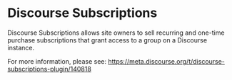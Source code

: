 # Discourse Subscriptions

Discourse Subscriptions allows site owners to sell recurring and one-time purchase subscriptions that grant access to a group on a Discourse instance.

For more information, please see: https://meta.discourse.org/t/discourse-subscriptions-plugin/140818
